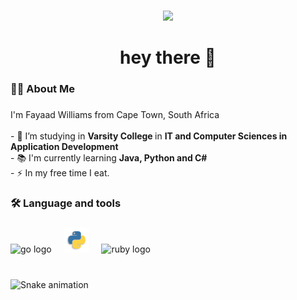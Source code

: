 <div align="center">
  
</div>

###

<div align="center">
  <img src="https://visitor-badge.laobi.icu/badge?page_id=maurodesouza.maurodesouza&"  />
</div>

###

<h1 align="center">hey there 👋</h1>

###

<h3 align="left">👩‍💻  About Me</h3>

###

<p align="left">I'm Fayaad Williams from Cape Town, South Africa<br><br>- 🔭 I’m studying in <b> Varsity College </b> in <b>IT and Computer Sciences in Application Development</b><br>- 📚 I'm currently learning <b>Java, Python and C#</b><br>- ⚡ In my free time I eat.</p>

###

<h3 align="left">🛠 Language and tools</h3>

###

<div align="left">
  <img src="https://static-00.iconduck.com/assets.00/java-icon-2048x2048-yxty4s2p.png" height="40" alt="go logo"  />
  <img width="12" />
  <img src="https://raw.githubusercontent.com/GTGalaxi/icons/main/python.png" height="40" alt="rust logo"  />
  <img width="12" />
  <img src="https://static-00.iconduck.com/assets.00/csharp-icon-877x1024-u90gkl28.png" height="40" alt="ruby logo"  />
  <img width="12" />
 
</div>

###


###

<br clear="both">

<img src="https://raw.githubusercontent.com/maurodesouza/maurodesouza/output/snake.svg" alt="Snake animation" />

###
